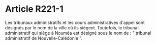 # Article R221-1

Les tribunaux administratifs et les cours administratives d'appel sont désignés par le nom de la ville où ils siègent. Toutefois, le tribunal administratif qui siège à Nouméa est désigné sous le nom de : " tribunal administratif de Nouvelle-Calédonie ".
